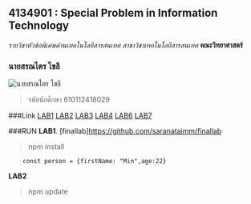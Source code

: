 ## 4134901 : Special Problem in Information Technology

_รายวิชาหัวข้อพิเศษด้านเทคโนโลยีสารสนเทศ_
_สาขาวิชาเทคโนโลยีสารสนเทศ_
**คณะวิทยาศาสตร์**

### นายสรณไตร ไขลี

![นายสรณไตร ไขลี](https://scontent.fbkk2-3.fna.fbcdn.net/v/t1.18169-9/16473680_1016230861842082_4001547838178557864_n.jpg?_nc_cat=107&ccb=1-5&_nc_sid=174925&_nc_eui2=AeF-EF32JnL2SA1o0vG3CsTywlT65eJsUYHCVPrl4mxRgfL4vof2xuKb3J640QcGHd-1Fg1Nx3SIA37AD4RZEctk&_nc_ohc=0CmLqb2RZ0oAX8Iwkjs&_nc_ht=scontent.fbkk2-3.fna&oh=00_AT_0pAa2Dkl63X8Ppb_qkoas3DnyC_nZSS4k1BQlFn4ICA&oe=61E9E89E)
>รหัสนักศึกษา 610112418029

###Link 
[LAB1](https://github.com/saranataimm/4134901-2-64/tree/master/LAB1)
[LAB2](https://github.com/saranataimm/4134901-2-64/tree/master/LAB2)
[LAB3](https://github.com/saranataimm/4134901-2-64/tree/master/LAB3)
[LAB4](https://github.com/saranataimm/4134901-2-64/commit/65b33b8ecbd1df1749c516ec9e623ace1a134baf)
[LAB6](https://github.com/saranataimm/4134901-2-64/tree/master/LAB6)
[LAB7](https://github.com/saranataimm/4134901-2-64/tree/master/LAB7)

###RUN
**LAB1**.
[finallab]https://github.com/saranataimm/finallab

> npm install
```
    const person = {firstName: "Min",age:22}
```
**LAB2**

> npm update
